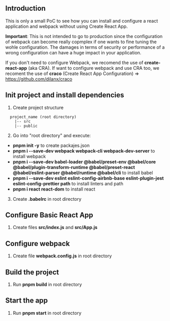 ## Introduction

This is only a small PoC to see how you can install and configure a react application and webpack without using Create React App.

**Important**: This is not intended to go to production since the configuration of webpack can become really copmplex if one wants to fine tuning the wohle configuration.
The damages in terms of security or performance of a wrong configuration can have a huge impact in your application.

If you don't need to configure Webpack, we recomend the use of **create-react-app** (aka CRA).
If want to configure webpack and use CRA too, we recoment the use of **craco** (Create React App Configuration) => https://github.com/dilanx/craco

## Init project and install dependencies

1. Create project structure

```
  project_name (root directory)
    |-- src
    |-- public
```

2. Go into "root directory" and execute:

- **pnpm init -y** to create packajes.json
- **pnpm i --save-dev webpack webpack-cli webpack-dev-server** to install webpack
- **pnpm i --save-dev babel-loader @babel/preset-env @babel/core @babel/plugin-transform-runtime @babel/preset-react @babel/eslint-parser @babel/runtime @babel/cli** to install babel
- **pnpm i --save-dev eslint eslint-config-airbnb-base eslint-plugin-jest eslint-config-prettier path** to install linters and path
- **pnpm i react react-dom** to install react

3. Create **.babelrc** in root directory

## Configure Basic React App

1. Create files **src/index.js** and **src/App.js**

## Configure webpack

1. Create file **webpack.config.js** in root directory

## Build the project

1. Run **pnpm build** in root directory

## Start the app

1. Run **pnpm start** in root directory
